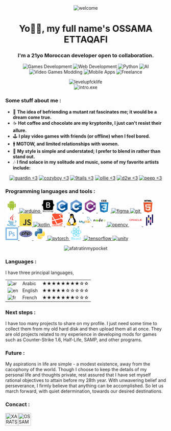 <div align="center"><img alt="welcome" title="if u fcked w/ me, my angels'll haunt u :)" width="1000" src="https://i.ibb.co/7zKRkjX/hakkaimalove.gif"></div>
<h1 align="center">Yo💙😆, my full name's OSSAMA ETTAQAFI</h1>

<h3 align="center">I'm a 21yo Moroccan developer open to collaboration.</h3>
<div align="center">
  
![Games Development](https://img.shields.io/badge/Games%20Development-2D/3D-4AB197?style=for-the-badge&logo=unity)
![Web Development](https://img.shields.io/badge/Web%20Development-HTML%2C%20CSS%2C%20JS-FC5185?style=for-the-badge&logo=html5)
![Python](https://img.shields.io/badge/Python-3.9-8C3D5D?style=for-the-badge&logo=python)
![AI](https://img.shields.io/badge/AI-Artificial%20Intelligence-FFA726?style=for-the-badge&logo=tensorflow)
<br> 
![Video Games Modding](https://img.shields.io/badge/Video%20Games-Modding-7CB342?style=for-the-badge&logo=steam)
![Mobile Apps](https://img.shields.io/badge/Mobile%20Apps-Android%20%7C%20iOS%20%7C%20React%20Native-4285F4?style=for-the-badge&logo=android)
![Freelance](https://img.shields.io/badge/Freelance-Open%20for%20projects-5E8D87?style=for-the-badge&logo=fiverr)

</div>

<div align="center"><img alt="levelupfcklife" title="new game, new personality (i guess i'll choose the multi-personalities option xd)" width="220" src="https://i.ibb.co/QfQL2gS/sofuckedjnthebrain.gif"></div>
<div align="center"><img alt="intro.exe" title="intro" width="280" src="https://i.ibb.co/7JdzYRZ/OSSAMA-scool.gif"></div>

<h3 align="left">Some stuff about me :</h3>

- 🐀 **The idea of befriending a mutant rat fascinates me; it would be a dream come true.**
- ☕️ **Hot coffee and chocolate are my kryptonite, I just can't resist their allure.**
- 🕹️ **I play video games with friends (or offline) when I feel bored.**
- 🚹 **MGTOW, and limited relationships with women.**
- 👔 **My style is simple and understated; I prefer to blend in rather than stand out.**
- 🎶 **I find solace in my solitude and music, some of my favorite artists include:**

<div align="center">
<a href="https://soundcloud.com/guardinmusic/thecycle" target="_blank" rel="noreferrer">
<img align="center" alt="guardin <3" height="50" src="https://lastfm.freetls.fastly.net/i/u/770x0/a6727d34c5a3019d1db0dd07b8f6aca5.jpg#a6727d34c5a3019d1db0dd07b8f6aca5"></a>

<a href="https://soundcloud.com/cozyboycries/i-used-to-know-how-to-love" target="_blank" rel="noreferrer">
<img align="center" alt="cozyboy <3" height="50" src="https://i0.wp.com/undergroundunderdogs.com/wp-content/uploads/2018/10/cozyboy.png?resize=480%2C474&ssl=1"></a>

<a href="https://soundcloud.com/i_x_t_a_i_l_s/fiveofive-prod-excedi" target="_blank" rel="noreferrer">
<img align="center" alt="9tails <3" height="50" src="https://lastfm.freetls.fastly.net/i/u/770x0/2dce310bc4cf0dc4105df8f6428b1f2a.jpg#2dce310bc4cf0dc4105df8f6428b1f2a"></a>

<a href="https://soundcloud.com/olly-raps/ollie-dead-roses" target="_blank" rel="noreferrer">
<img align="center" alt="ollie <3" height="50" src="https://e-cdn-images.dzcdn.net/images/artist/a96637dd7d4b8a60d39f7ce2db1b3bd6/264x264-000000-80-0-0.jpg"></a>

<a href="https://soundcloud.com/daystowaste/violet" target="_blank" rel="noreferrer">
<img align="center" alt="d2w <3" height="50" src="https://i.scdn.co/image/ab6761610000e5ebf6c2279ad35722119e462060"></a>

<a href="https://soundcloud.com/lil_peep/skyscrapers-love-now-cry-later-prod-jayyeah" target="_blank" rel="noreferrer">
<img align="center" alt="peep <3" height="50" src="https://i1.sndcdn.com/artworks-000545352960-v9twp2-t500x500.jpg"></a>
</div>

<h3 align="left">Programming languages and tools :</h3>
<p align="left"> <a href="https://developer.android.com" target="_blank" rel="noreferrer"> <img src="https://raw.githubusercontent.com/devicons/devicon/master/icons/android/android-original-wordmark.svg" alt="android" width="40" height="40"/> </a> <a href="https://www.arduino.cc/" target="_blank" rel="noreferrer"> <img src="https://cdn.worldvectorlogo.com/logos/arduino-1.svg" alt="arduino" width="40" height="40"/> </a> <a href="https://getbootstrap.com" target="_blank" rel="noreferrer"> <img src="https://raw.githubusercontent.com/devicons/devicon/master/icons/bootstrap/bootstrap-plain-wordmark.svg" alt="bootstrap" width="40" height="40"/> </a> <a href="https://www.cprogramming.com/" target="_blank" rel="noreferrer"> <img src="https://raw.githubusercontent.com/devicons/devicon/master/icons/c/c-original.svg" alt="c" width="40" height="40"/> </a> <a href="https://www.w3schools.com/cpp/" target="_blank" rel="noreferrer"> <img src="https://raw.githubusercontent.com/devicons/devicon/master/icons/cplusplus/cplusplus-original.svg" alt="cplusplus" width="40" height="40"/> </a> <a href="https://www.w3schools.com/cs/" target="_blank" rel="noreferrer"> <img src="https://raw.githubusercontent.com/devicons/devicon/master/icons/csharp/csharp-original.svg" alt="csharp" width="40" height="40"/> </a> <a href="https://www.w3schools.com/css/" target="_blank" rel="noreferrer"> <img src="https://raw.githubusercontent.com/devicons/devicon/master/icons/css3/css3-original-wordmark.svg" alt="css3" width="40" height="40"/> </a> <a href="https://www.figma.com/" target="_blank" rel="noreferrer"> <img src="https://www.vectorlogo.zone/logos/figma/figma-icon.svg" alt="figma" width="40" height="40"/> </a> <a href="https://git-scm.com/" target="_blank" rel="noreferrer"> <img src="https://www.vectorlogo.zone/logos/git-scm/git-scm-icon.svg" alt="git" width="40" height="40"/> </a> <a href="https://www.w3.org/html/" target="_blank" rel="noreferrer"> <img src="https://raw.githubusercontent.com/devicons/devicon/master/icons/html5/html5-original-wordmark.svg" alt="html5" width="40" height="40"/> </a> <a href="https://www.java.com" target="_blank" rel="noreferrer"> <img src="https://raw.githubusercontent.com/devicons/devicon/master/icons/java/java-original.svg" alt="java" width="40" height="40"/> </a> <a href="https://developer.mozilla.org/en-US/docs/Web/JavaScript" target="_blank" rel="noreferrer"> <img src="https://raw.githubusercontent.com/devicons/devicon/master/icons/javascript/javascript-original.svg" alt="javascript" width="40" height="40"/> </a> <a href="https://kotlinlang.org" target="_blank" rel="noreferrer"> <img src="https://www.vectorlogo.zone/logos/kotlinlang/kotlinlang-icon.svg" alt="kotlin" width="40" height="40"/> </a> <a href="https://laravel.com/" target="_blank" rel="noreferrer"> <img src="https://raw.githubusercontent.com/devicons/devicon/master/icons/laravel/laravel-plain-wordmark.svg" alt="laravel" width="40" height="40"/> </a> <a href="https://www.linux.org/" target="_blank" rel="noreferrer"> <img src="https://raw.githubusercontent.com/devicons/devicon/master/icons/linux/linux-original.svg" alt="linux" width="40" height="40"/> </a> <a href="https://www.mysql.com/" target="_blank" rel="noreferrer"> <img src="https://raw.githubusercontent.com/devicons/devicon/master/icons/mysql/mysql-original-wordmark.svg" alt="mysql" width="40" height="40"/> </a> <a href="https://nodejs.org" target="_blank" rel="noreferrer"> <img src="https://raw.githubusercontent.com/devicons/devicon/master/icons/nodejs/nodejs-original-wordmark.svg" alt="nodejs" width="40" height="40"/> </a> <a href="https://opencv.org/" target="_blank" rel="noreferrer"> <img src="https://www.vectorlogo.zone/logos/opencv/opencv-icon.svg" alt="opencv" width="40" height="40"/> </a> <a href="https://www.oracle.com/" target="_blank" rel="noreferrer"> <img src="https://raw.githubusercontent.com/devicons/devicon/master/icons/oracle/oracle-original.svg" alt="oracle" width="40" height="40"/> </a> <a href="https://pandas.pydata.org/" target="_blank" rel="noreferrer"> <img src="https://raw.githubusercontent.com/devicons/devicon/2ae2a900d2f041da66e950e4d48052658d850630/icons/pandas/pandas-original.svg" alt="pandas" width="40" height="40"/> </a> <a href="https://www.photoshop.com/en" target="_blank" rel="noreferrer"> <img src="https://raw.githubusercontent.com/devicons/devicon/master/icons/photoshop/photoshop-line.svg" alt="photoshop" width="40" height="40"/> </a> <a href="https://www.php.net" target="_blank" rel="noreferrer"> <img src="https://raw.githubusercontent.com/devicons/devicon/master/icons/php/php-original.svg" alt="php" width="40" height="40"/> </a> <a href="https://www.python.org" target="_blank" rel="noreferrer"> <img src="https://raw.githubusercontent.com/devicons/devicon/master/icons/python/python-original.svg" alt="python" width="40" height="40"/> </a> <a href="https://pytorch.org/" target="_blank" rel="noreferrer"> <img src="https://www.vectorlogo.zone/logos/pytorch/pytorch-icon.svg" alt="pytorch" width="40" height="40"/> </a> <a href="https://reactjs.org/" target="_blank" rel="noreferrer"> <img src="https://raw.githubusercontent.com/devicons/devicon/master/icons/react/react-original-wordmark.svg" alt="react" width="40" height="40"/> </a> <a href="https://www.tensorflow.org" target="_blank" rel="noreferrer"> <img src="https://www.vectorlogo.zone/logos/tensorflow/tensorflow-icon.svg" alt="tensorflow" width="40" height="40"/> </a> <a href="https://unity.com/" target="_blank" rel="noreferrer"> <img src="https://www.vectorlogo.zone/logos/unity3d/unity3d-icon.svg" alt="unity" width="40" height="40"/> </a> </p>

<p align="center">
  <img src="https://github-readme-stats.vercel.app/api/top-langs/?username=afatratinmypocket&layout=compact" alt="afatratinmypocket"/>
</p>

<h3 align="left">Languages :</h3>
<p>I have three principal languages,</p>
<table>
  <tr>
    <td><img src="https://cdn.countryflags.com/thumbs/saudi-arabia/flag-round-250.png" alt="ar" width="40" height="40"></td>
    <td>Arabic</td>
    <td>
      <span>&#9733;&#9733;&#9733;&#9733;&#9733;&#9733;&#9733;&#9733;&#9734;&#9734;</span>
    </td>
  </tr>
  <tr>
    <td><img src="https://cdn.countryflags.com/thumbs/united-states-of-america/flag-round-250.png" alt="en" width="40" height="40"></td>
    <td>English</td>
    <td>
      <span>&#9733;&#9733;&#9733;&#9733;&#9733;&#9734;&#9734;&#9734;&#9734;&#9734;</span>
    </td>
  </tr>
  <tr>
    <td><img src="https://cdn.countryflags.com/thumbs/france/flag-round-250.png" alt="fr" width="40" height="40"></td>
    <td>French</td>
    <td>
      <span>&#9733;&#9733;&#9733;&#9733;&#9733;&#9733;&#9733;&#9734;&#9734;&#9734;</span>
    </td>
  </tr>
</table>


<h3 align="left">Next steps :</h3>
<p>I have too many projects to share on my profile. I just need some time to collect them from my old hard disk and then upload them all at once. They are old projects related to my experience in developing mods for games such as Counter-Strike 1.6, Half-Life, SAMP, and other programs.</p>

<h3 align="left">Future :</h3>
<p>My aspirations in life are simple - a modest existence, away from the cacophony of the world. Though I choose to keep the details of my personal life and thoughts private, rest assured that I have set myself rational objectives to attain before my 28th year. With unwavering belief and perseverance, I firmly believe that anything can be accomplished. So let us march forward, with quiet determination, towards our desired destinations.</p>

<!--
<h3 align="left">A word to add :</h3>
<p>Don't call yourself a developer or an extraordinary person full of shit in IT if all your projects and thoughts depend on AI, unless they are stolen from someone else.</p>
<img align="center" alt="LOSER (L)" title="ugly mutant rat gang, kill kill kill!!!" width="350" src="https://i.ibb.co/hKSXG90/Losers-haha.gif">
-->

<h3 align="left">Concact :</h3>
<a href="https://discord.com/users/714966017427767296" target="_blank" rel="noreferrer"><img src="https://cdn.freebiesupply.com/logos/large/2x/discord-logo-png-transparent.png" width="40" height="40" align="left" title="XARATSHI"/></a>
<a href="https://www.linkedin.com/in/afatratinmypocket/" target="_blank" rel="noreferrer"><img src="https://cdn-icons-png.flaticon.com/512/174/174857.png" width="40" height="40" align="left" title="OSSAMA ETTAQAFI"/></a>


